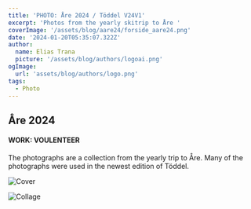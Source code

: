 ```yaml
---
title: 'PHOTO: Åre 2024 / Töddel V24V1'
excerpt: 'Photos from the yearly skitrip to Åre '
coverImage: '/assets/blog/aare24/forside_aare24.png'
date: '2024-01-20T05:35:07.322Z'
author:
  name: Elias Trana
  picture: '/assets/blog/authors/logoai.png'
ogImage:
  url: 'assets/blog/authors/logo.png'
tags:
  - Photo
---
```




## Åre 2024

#### **WORK:** VOULENTEER

The photographs are a collection from the yearly trip to Åre. Many of the photographs were used in the newest edition of Töddel.

![Cover](/assets/blog/aare24/forside_toddel_V24_V1.png)

![Collage](/assets/blog/aare24/skibilder.png)



